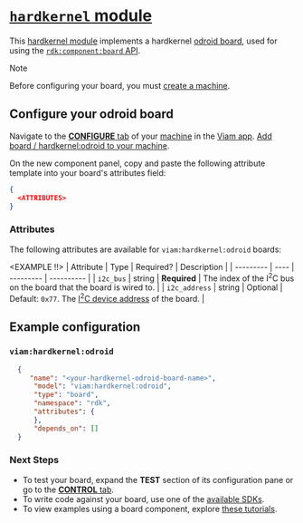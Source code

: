 # [`hardkernel` module](https://github.com/viam-modules/hardkernel)

This [hardkernel module](https://app.viam.com/module/viam/hardkernel) implements a hardkernel [odroid board](<LINK TO HARDWARE>), used for <DESCRIPTION> using the [`rdk:component:board` API](https://docs.viam.com/appendix/apis/components/board/).

> [!NOTE]
> Before configuring your board, you must [create a machine](https://docs.viam.com/cloud/machines/#add-a-new-machine).

## Configure your odroid board

Navigate to the [**CONFIGURE** tab](https://docs.viam.com/configure/) of your [machine](https://docs.viam.com/fleet/machines/) in the [Viam app](https://app.viam.com/).
[Add board / hardkernel:odroid to your machine](https://docs.viam.com/configure/#components).

On the new component panel, copy and paste the following attribute template into your board's attributes field:

```json
{
  <ATTRIBUTES>
}
```

### Attributes

The following attributes are available for `viam:hardkernel:odroid` boards:

<EXAMPLE !!>
| Attribute | Type | Required? | Description |
| --------- | ---- | --------- | ----------  |
| `i2c_bus` | string | **Required** | The index of the I<sup>2</sup>C bus on the board that the board is wired to. |
| `i2c_address` | string | Optional | Default: `0x77`. The [I<sup>2</sup>C device address](https://learn.adafruit.com/i2c-addresses/overview) of the board. |

## Example configuration

### `viam:hardkernel:odroid`
```json
  {
     "name": "<your-hardkernel-odroid-board-name>",
      "model": "viam:hardkernel:odroid",
      "type": "board",
      "namespace": "rdk",
      "attributes": {
      },
      "depends_on": []
  }
```

### Next Steps
- To test your board, expand the **TEST** section of its configuration pane or go to the [**CONTROL** tab](https://docs.viam.com/fleet/control/).
- To write code against your board, use one of the [available SDKs](https://docs.viam.com/sdks/).
- To view examples using a board component, explore [these tutorials](https://docs.viam.com/tutorials/).